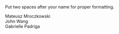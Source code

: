 Put two spaces after your name for proper formatting. 

Mateusz Mroczkowski  
John Wang  
Gabrielle Padriga  